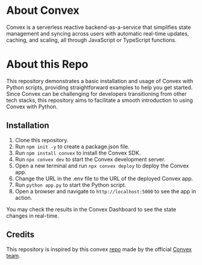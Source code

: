 # About Convex

Convex is a serverless reactive backend-as-a-service that simplifies state management and syncing across users with automatic real-time updates, caching, and scaling, all through JavaScript or TypeScript functions.

# About this Repo

 This repository demonstrates a basic installation and usage of Convex with Python scripts, providing straightforward examples to help you get started. Since Convex can be challenging for developers transitioning from other tech stacks, this repository aims to facilitate a smooth introduction to using Convex with Python.

## Installation

1. Clone this repository.
2. Run ```npm init -y``` to create a package.json file.
3. Run ```npm install convex``` to install the Convex SDK.
4. Run ```npx convex dev``` to start the Convex development server.
5. Open a new terminal and run ```npx convex deploy``` to deploy the Convex app.
6. Change the URL in the .env file to the URL of the deployed Convex app.
7. Run ```python app.py``` to start the Python script.
8. Open a browser and navigate to ```http://localhost:5000``` to see the app in action.

You may check the results in the Convex Dashboard to see the state changes in real-time.

## Credits

This repository is inspired by this convex [repo](https://github.com/get-convex/convex-demos/tree/main) made by the official [Convex team](https://github.com/get-convex).
